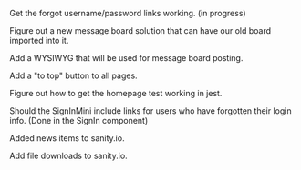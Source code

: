 Get the forgot username/password links working. (in progress)

Figure out a new message board solution that can have our old board imported into it.

Add a WYSIWYG that will be used for message board posting.

Add a "to top" button to all pages.

Figure out how to get the homepage test working in jest.

Should the SignInMini include links for users who have forgotten their login info. (Done in the SignIn component)

Added news items to sanity.io.

Add file downloads to sanity.io.
